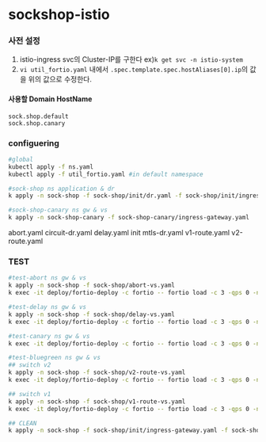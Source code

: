 # sockshop-istio
### 사전 설정
1. istio-ingress svc의 Cluster-IP를 구한다 ex)`k get svc -n istio-system`
2. `vi util_fortio.yaml` 내에서 `.spec.template.spec.hostAliases[0].ip`의 값을 위의 값으로 수정한다.
#### 사용할 Domain HostName
```
sock.shop.default
sock.shop.canary
```

### configuering
```bash                                                                                                                        
#global
kubectl apply -f ns.yaml
kubectl apply -f util_fortio.yaml #in default namespace

#sock-shop ns application & dr
k apply -n sock-shop -f sock-shop/init/dr.yaml -f sock-shop/init/ingress-gateway.yaml -f sock-shop/init/v1-deploy.yaml -f sock-shop/init/v2-deploy.yaml -f sock-shop/init/vs.yaml

#sock-shop-canary ns gw & vs
k apply -n sock-shop-canary -f sock-shop-canary/ingress-gateway.yaml
```


abort.yaml  circuit-dr.yaml  delay.yaml  init  mtls-dr.yaml  v1-route.yaml  v2-route.yaml

### TEST
```bash
#test-abort ns gw & vs
k apply -n sock-shop -f sock-shop/abort-vs.yaml
k exec -it deploy/fortio-deploy -c fortio -- fortio load -c 3 -qps 0 -n 500 -loglevel Warning http://sock.shop.default/catalogue

#test-delay ns gw & vs
k apply -n sock-shop -f sock-shop/delay-vs.yaml
k exec -it deploy/fortio-deploy -c fortio -- fortio load -c 3 -qps 0 -n 500 -loglevel Warning http://sock.shop.default/catalogue

#test-canary ns gw & vs
k exec -it deploy/fortio-deploy -c fortio -- fortio load -c 3 -qps 0 -n 500 -loglevel Warning http://sock.shop.canary/index.html

#test-bluegreen ns gw & vs
## switch v2
k apply -n sock-shop -f sock-shop/v2-route-vs.yaml
k exec -it deploy/fortio-deploy -c fortio -- fortio load -c 3 -qps 0 -n 500 -loglevel Warning http://sock.shop.default/index.html

## switch v1
k apply -n sock-shop -f sock-shop/v1-route-vs.yaml
k exec -it deploy/fortio-deploy -c fortio -- fortio load -c 3 -qps 0 -n 500 -loglevel Warning http://sock.shop.default/index.html

## CLEAN
k apply -n sock-shop -f sock-shop/init/ingress-gateway.yaml -f sock-shop/init/vs.yaml
```
